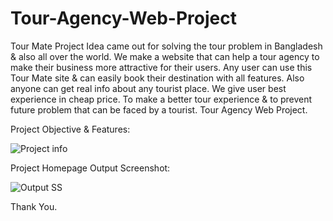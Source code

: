 # Tour-Agency-Web-Project
Tour Mate Project Idea came out for solving the tour problem in Bangladesh &amp; also all over the world. We make a website that can help a tour agency to make their business more attractive for their users. Any user can use this Tour Mate site &amp; can easily book their destination with all features. Also anyone can get real info about any tourist place. We give user best experience in cheap price. To make a better tour experience &amp; to prevent future problem that can be faced by a tourist. Tour Agency Web Project.

Project Objective & Features:

![Project info](https://user-images.githubusercontent.com/41110018/129093352-03f0b290-92c3-46b6-82cb-cb2a705679a7.png)

Project Homepage Output Screenshot:

![Output SS](https://user-images.githubusercontent.com/41110018/129093650-2cdd5a2f-449c-4ee0-a9a4-85c4d5f923c4.png)

Thank You.

